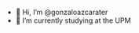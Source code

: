 - 👋 Hi, I’m @gonzaloazcarater
- 🌱 I’m currently studying at the UPM
<!---
gonzaloazcarater/gonzaloazcarater is a ✨ special ✨ repository because its `README.md` (this file) appears on your GitHub profile.
You can click the Preview link to take a look at your changes.
--->
